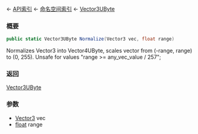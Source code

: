 ← [API索引](Api-Index) ← [命名空间索引](Namespace-Index) ← [Vector3UByte](VRageMath.Vector3UByte)

### 概要

```csharp
public static Vector3UByte Normalize(Vector3 vec, float range)
```

Normalizes Vector3 into Vector4UByte, scales vector from (-range, range) to (0, 255). Unsafe for values "range >= any_vec_value / 257";

### 返回

[Vector3UByte](VRageMath.Vector3UByte)

### 参数

* [Vector3](VRageMath.Vector3) vec
* [float](https://docs.microsoft.com/en-us/dotnet/api/System.Single?view=netframework-4.6) range
